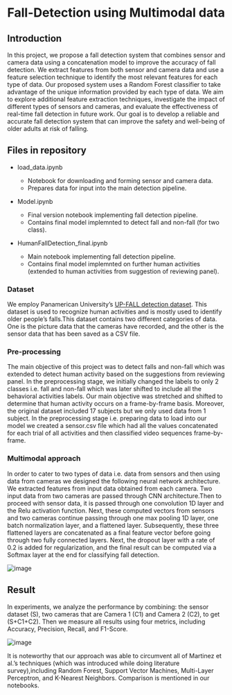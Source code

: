 # Fall-Detection using Multimodal data

## Introduction

In this project, we propose a fall detection system that combines sensor and camera data using a concatenation model to improve the accuracy of fall detection. We extract features from both sensor and camera data and use a feature selection technique to identify the most relevant features for each type of data. Our proposed system uses a Random Forest classifier to take advantage of the unique information provided by each type of data. We aim to explore additional feature extraction techniques, investigate the impact of different types of sensors and cameras, and evaluate the effectiveness of real-time fall detection in future work.
Our goal is to develop a reliable and accurate fall detection system that can improve the safety and well-being of older adults at risk of falling.

## Files in repository
- load_data.ipynb
    - Notebook for downloading and forming sensor and camera data.
    - Prepares data for input into the main detection pipeline.
      
- Model.ipynb
    -  Final version notebook implementing fall detection pipeline.
    -  Contains final model implemnted to detect fall and non-fall (for two class).

- HumanFallDetection_final.ipynb
    -  Main notebook implementing fall detection pipeline.
    -  Contains final model implemnted on further human activities (extended to human activities from suggestion of reviewing panel).


### Dataset

We employ Panamerican University’s [UP-FALL detection dataset](https://www.mdpi.com/1424-8220/19/9/1988). This dataset is used to recognize human activities and is mostly used to identify older people’s falls.This dataset contains two different categories of data. One is the picture data that the cameras have recorded, and the other is the sensor data that has been saved as a CSV file.

### Pre-processing 

The main objective of this project was to detect falls and non-fall which was extended to detect human activity based on the suggestions from reviewing panel. In the preprocessing stage, we initially changed the labels to only 2 classes i.e. fall and non-fall which was later shifted to include all the behavioral activities labels. Our main objective was stretched and shifted to determine that human activity occurs on a frame-by-frame basis. Moreover, the original dataset included 17 subjects but we only used data from 1 subject. In the preprocessing stage i.e. preparing data to load into our model we created a sensor.csv file
which had all the values concatenated for each trial of all activities and then classified video sequences frame-by-frame.

### Multimodal approach

In order to cater to two types of data i.e. data from sensors and then using data from cameras we designed the following neural network architecture. We extracted features from input data obtained from each camera. Two input data from two cameras are passed through CNN architecture.Then to proceed with sensor data, it is passed through one convolution 1D layer and the Relu activation function. Next, these computed vectors from sensors and two cameras continue passing through one max pooling 1D layer, one batch normalization layer, and a flattened layer. Subsequently, these three flattened layers are concatenated as a final feature vector before going through two fully connected layers. Next, the dropout layer with a rate of 0.2 is added for regularization, and the final result can be computed via a Softmax layer at the end for classifying fall detection.

![image](https://github.com/user-attachments/assets/45b26b58-0be5-408d-8c11-a2e254ef949b)

## Result 
In experiments, we analyze the performance by combining: the sensor dataset (S), two cameras that are Camera 1 (C1) and Camera 2 (C2), to get (S+C1+C2). Then we measure all results using four metrics, including Accuracy, Precision, Recall, and F1-Score.

![image](https://github.com/user-attachments/assets/cd34ec82-ee61-4347-b3be-199170bdf220)

It is noteworthy that our approach was able to circumvent all of Martinez et al.’s techniques (which was introduced while doing literature survey),including Random Forest, Support Vector Machines, Multi-Layer Perceptron, and K-Nearest Neighbors. Comparison is mentioned in our notebooks.





